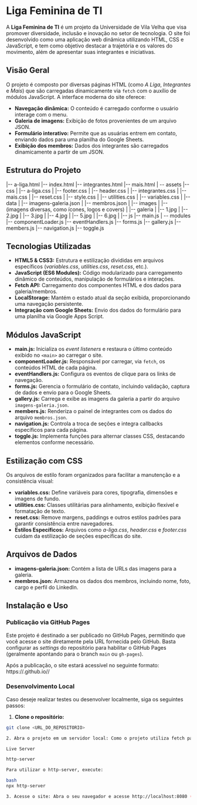 # Liga Feminina de TI

A **Liga Feminina de TI** é um projeto da Universidade de Vila Velha que visa promover diversidade, inclusão e inovação no setor de tecnologia. O site foi desenvolvido como uma aplicação web dinâmica utilizando HTML, CSS e JavaScript, e tem como objetivo destacar a trajetória e os valores do movimento, além de apresentar suas integrantes e iniciativas.

## Visão Geral

O projeto é composto por diversas páginas HTML (como *A Liga*, *Integrantes* e *Mais*) que são carregadas dinamicamente via `fetch` com o auxílio de módulos JavaScript. A interface moderna do site oferece:

- **Navegação dinâmica:** O conteúdo é carregado conforme o usuário interage com o menu.
- **Galeria de imagens:** Exibição de fotos provenientes de um arquivo JSON.
- **Formulário interativo:** Permite que as usuárias entrem em contato, enviando dados para uma planilha do Google Sheets.
- **Exibição dos membros:** Dados dos integrantes são carregados dinamicamente a partir de um JSON.

## Estrutura do Projeto
|-- a-liga.html
|-- index.html
|-- integrantes.html
|-- mais.html
|
\-- assets
    |-- css
    |   |-- a-liga.css
    |   |-- footer.css
    |   |-- header.css
    |   |-- integrantes.css
    |   |-- mais.css
    |   |-- reset.css
    |   |-- style.css
    |   |-- utilities.css
    |   |-- variables.css
    |
    |-- data
    |   |-- imagens-galeria.json
    |   |-- membros.json
    |
    |-- images
    |   |-- (imagens diversas, como ícones, logos e covers)
    |   |-- galeria
    |       |-- 1.jpg
    |       |-- 2.jpg
    |       |-- 3.jpg
    |       |-- 4.jpg
    |       |-- 5.jpg
    |       |-- 6.jpg
    |
    |-- js
        |-- main.js
        |
        \-- modules
            |-- componentLoader.js
            |-- eventHandlers.js
            |-- forms.js
            |-- gallery.js
            |-- members.js
            |-- navigation.js
            |-- toggle.js


## Tecnologias Utilizadas

- **HTML5 & CSS3:** Estrutura e estilização divididas em arquivos específicos (*variables.css*, *utilities.css*, *reset.css*, etc.).
- **JavaScript (ES6 Modules):** Código modularizado para carregamento dinâmico de conteúdos, manipulação de formulários e interações.
- **Fetch API:** Carregamento dos componentes HTML e dos dados para galeria/membros.
- **LocalStorage:** Mantém o estado atual da seção exibida, proporcionando uma navegação persistente.
- **Integração com Google Sheets:** Envio dos dados do formulário para uma planilha via Google Apps Script.

## Módulos JavaScript

- **main.js:** Inicializa os _event listeners_ e restaura o último conteúdo exibido no `<main>` ao carregar o site.
- **componentLoader.js:** Responsável por carregar, via `fetch`, os conteúdos HTML de cada página.
- **eventHandlers.js:** Configura os eventos de clique para os links de navegação.
- **forms.js:** Gerencia o formulário de contato, incluindo validação, captura de dados e envio para o Google Sheets.
- **gallery.js:** Carrega e exibe as imagens da galeria a partir do arquivo `imagens-galeria.json`.
- **members.js:** Renderiza o painel de integrantes com os dados do arquivo `membros.json`.
- **navigation.js:** Controla a troca de seções e integra callbacks específicos para cada página.
- **toggle.js:** Implementa funções para alternar classes CSS, destacando elementos conforme necessário.

## Estilização com CSS

Os arquivos de estilo foram organizados para facilitar a manutenção e a consistência visual:

- **variables.css:** Define variáveis para cores, tipografia, dimensões e imagens de fundo.
- **utilities.css:** Classes utilitárias para alinhamento, exibição flexível e formatação de texto.
- **reset.css:** Remove margens, paddings e outros estilos padrões para garantir consistência entre navegadores.
- **Estilos Específicos:** Arquivos como *a-liga.css*, *header.css* e *footer.css* cuidam da estilização de seções específicas do site.

## Arquivos de Dados

- **imagens-galeria.json:** Contém a lista de URLs das imagens para a galeria.
- **membros.json:** Armazena os dados dos membros, incluindo nome, foto, cargo e perfil do LinkedIn.

## Instalação e Uso

### Publicação via GitHub Pages

Este projeto é destinado a ser publicado no GitHub Pages, permitindo que você acesse o site diretamente pela URL fornecida pelo GitHub. Basta configurar as *settings* do repositório para habilitar o GitHub Pages (geralmente apontando para o branch `main` ou `gh-pages`).

Após a publicação, o site estará acessível no seguinte formato:
https://<seu-usuario>.github.io/<nome-do-repositorio>/

### Desenvolvimento Local

Caso deseje realizar testes ou desenvolver localmente, siga os seguintes passos:

1. **Clone o repositório:**
```bash
git clone <URL_DO_REPOSITORIO>

2. Abra o projeto em um servidor local: Como o projeto utiliza fetch para carregar arquivos HTML e JSON, recomenda-se o uso de um servidor local. Algumas opções incluem:

Live Server

http-server

Para utilizar o http-server, execute:

bash
npx http-server

3. Acesse o site: Abra o seu navegador e acesse http://localhost:8080 (ou a porta indicada pelo servidor).